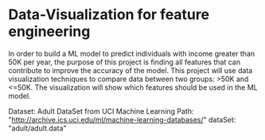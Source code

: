 # Data-Visualization for feature engineering
In order to build a ML model to predict individuals with income greater than 50K per year, the purpose of this project is finding all features that can contribute to improve the accuracy of the model. 
This project will use data visualization techniques to compare data between two groups: >50K and <=50K. The visualization will show which features should be used in the ML model.

Dataset: Adult DataSet from UCI Machine Learning 
Path: "http://archive.ics.uci.edu/ml/machine-learning-databases/" 
dataSet: "adult/adult.data" 
